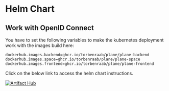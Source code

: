 # Helm Chart

## Work with OpenID Connect

You have to set the following variables to make the kubernetes deployment work with the images build here:

```
dockerhub.images.backend=ghcr.io/torbenraab/plane/plane-backend
dockerhub.images.space=ghcr.io/torbenraab/plane/plane-space
dockerhub.images.frontend=ghcr.io/torbenraab/plane/plane-frontend

```

Click on the below link to access the helm chart instructions.

[![Artifact Hub](https://img.shields.io/endpoint?url=https://artifacthub.io/badge/repository/makeplane)](https://artifacthub.io/packages/search?repo=makeplane)
